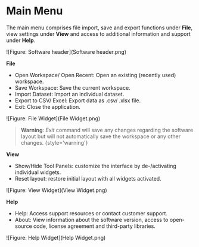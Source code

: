 # Main Menu

The main menu comprises file import, save and export functions under **File**, view settings under **View** and access to additional information and support under **Help**.

![Figure: Software header](Software header.png)

**File**
-	Open Workspace/ Open Recent: Open an existing (recently used) workspace.
-	Save Workspace: Save the current workspace.
-	Import Dataset: Import an individual dataset.
-	Export to CSV/ Excel: Export data as .csv/ .xlsx file.
-	Exit: Close the application. 

![Figure: File Widget](File Widget.png)

> **Warning**: *Exit* command will save any changes regarding the software layout but will not automatically save the workspace or any other changes.
{style='warning'}

**View**

- Show/Hide Tool Panels: customize the interface by de-/activating individual widgets.
- Reset layout: restore initial layout with all widgets activated.

![Figure: View Widget](View Widget.png)

**Help**

- Help: Access support resources or contact customer support.
- About: View information about the software version, access to open-source code, license agreement and third-party libraries.

![Figure: Help Widget](Help Widget.png)
